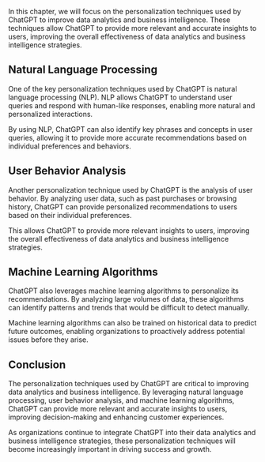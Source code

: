
In this chapter, we will focus on the personalization techniques used by ChatGPT to improve data analytics and business intelligence. These techniques allow ChatGPT to provide more relevant and accurate insights to users, improving the overall effectiveness of data analytics and business intelligence strategies.

Natural Language Processing
---------------------------

One of the key personalization techniques used by ChatGPT is natural language processing (NLP). NLP allows ChatGPT to understand user queries and respond with human-like responses, enabling more natural and personalized interactions.

By using NLP, ChatGPT can also identify key phrases and concepts in user queries, allowing it to provide more accurate recommendations based on individual preferences and behaviors.

User Behavior Analysis
----------------------

Another personalization technique used by ChatGPT is the analysis of user behavior. By analyzing user data, such as past purchases or browsing history, ChatGPT can provide personalized recommendations to users based on their individual preferences.

This allows ChatGPT to provide more relevant insights to users, improving the overall effectiveness of data analytics and business intelligence strategies.

Machine Learning Algorithms
---------------------------

ChatGPT also leverages machine learning algorithms to personalize its recommendations. By analyzing large volumes of data, these algorithms can identify patterns and trends that would be difficult to detect manually.

Machine learning algorithms can also be trained on historical data to predict future outcomes, enabling organizations to proactively address potential issues before they arise.

Conclusion
----------

The personalization techniques used by ChatGPT are critical to improving data analytics and business intelligence. By leveraging natural language processing, user behavior analysis, and machine learning algorithms, ChatGPT can provide more relevant and accurate insights to users, improving decision-making and enhancing customer experiences.

As organizations continue to integrate ChatGPT into their data analytics and business intelligence strategies, these personalization techniques will become increasingly important in driving success and growth.

